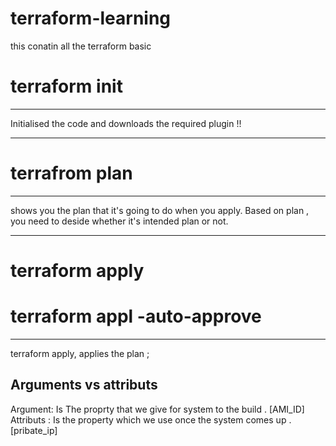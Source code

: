 # terraform-learning
this conatin all the terraform basic

# terraform init
---

Initialised the code  and downloads the required plugin !!

---

# terrafrom plan
---

shows you the plan that it's going to do when you apply. Based on plan , you need to deside whether it's intended plan or not.

---


# terraform apply

# terraform appl -auto-approve 

---
terraform apply, applies the plan ; 


## Arguments vs attributs

Argument:  Is The proprty that we give for system to the build . [AMI_ID]
Attributs : Is the property which we use once the system comes up . [pribate_ip]

